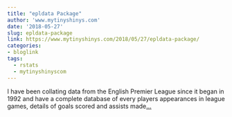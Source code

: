 ```yaml
---
title: "epldata Package"
author: 'www.mytinyshinys.com'
date: '2018-05-27'
slug: epldata-package
link: https://www.mytinyshinys.com/2018/05/27/epldata-package/
categories:
- bloglink
tags:
  - rstats
  - mytinyshinyscom
---
```


I have been collating data from the English Premier League since it began in 1992 and have a complete database of every players appearances in league games, details of goals scored and assists made[... <i class="fas fa-external-link-alt"></i>](https://www.mytinyshinys.com/2018/05/27/epldata-package/)

